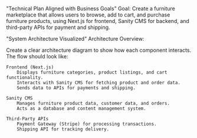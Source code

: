 "Technical Plan Aligned with Business Goals"
Goal:
Create a furniture marketplace that allows users to browse, add to cart, and purchase furniture products, using Next.js for frontend, Sanity CMS for backend, and third-party APIs for payment and shipping.

"System Architecture Visualized"
Architecture Overview:

Create a clear architecture diagram to show how each component interacts. The flow should look like:

    Frontend (Next.js)
        Displays furniture categories, product listings, and cart functionality.
        Interacts with Sanity CMS for fetching product and order data.
        Sends data to APIs for payments and shipping.

    Sanity CMS
        Manages furniture product data, customer data, and orders.
        Acts as a database and content management system.

    Third-Party APIs
        Payment Gateway (Stripe) for processing transactions.
        Shipping API for tracking delivery.
